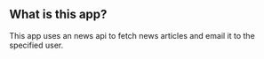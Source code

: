 ## What is this app?

This app uses an news api to fetch news articles and email it to the specified user. 